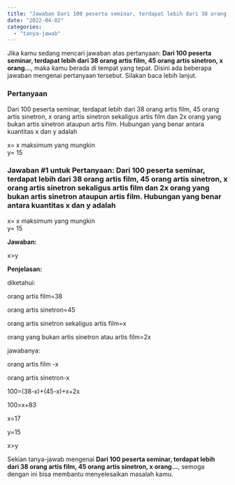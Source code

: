```yaml
---
title: "Jawaban Dari 100 peserta seminar, terdapat lebih dari 38 orang artis film, 45 orang artis sinetron, x orang..."
date: "2022-04-02"
categories: 
  - "tanya-jawab"
---
```


Jika kamu sedang mencari jawaban atas pertanyaan: **Dari 100 peserta seminar, terdapat lebih dari 38 orang artis film, 45 orang artis sinetron, x orang...**, maka kamu berada di tempat yang tepat. Disini ada beberapa jawaban mengenai pertanyaan tersebut. Silakan baca lebih lanjut.

### Pertanyaan

Dari 100 peserta seminar, terdapat lebih dari 38 orang artis film, 45 orang artis sinetron, x orang artis sinetron sekaligus artis film dan 2x orang yang bukan artis sinetron ataupun artis film. Hubungan yang benar antara kuantitas x dan y adalah  
  
x= x maksimum yang mungkin  
y= 15

### Jawaban #1 untuk Pertanyaan: Dari 100 peserta seminar, terdapat lebih dari 38 orang artis film, 45 orang artis sinetron, x orang artis sinetron sekaligus artis film dan 2x orang yang bukan artis sinetron ataupun artis film. Hubungan yang benar antara kuantitas x dan y adalah  
  
x= x maksimum yang mungkin  
y= 15

**Jawaban:**

x>y

**Penjelasan:**

diketahui:

orang artis film=38

orang artis sinetron=45

orang artis sinetron sekaligus artis film=x

orang yang bukan artis sinetron atau artis film=2x

jawabanya:

orang artis film -x

orang artis sinetron-x

100=(38-x)+(45-x)+x+2x

100=x+83

x=17

y=15

x>y

Sekian tanya-jawab mengenai **Dari 100 peserta seminar, terdapat lebih dari 38 orang artis film, 45 orang artis sinetron, x orang...**, semoga dengan ini bisa membantu menyelesaikan masalah kamu.
